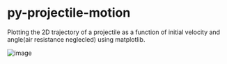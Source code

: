 # py-projectile-motion


Plotting the 2D trajectory of a projectile as a function of initial velocity and angle(air resistance neglecled) using matplotlib.

![image](https://user-images.githubusercontent.com/37019147/152554334-1155c07c-c30f-4695-9cb5-f164b38ef299.png)

